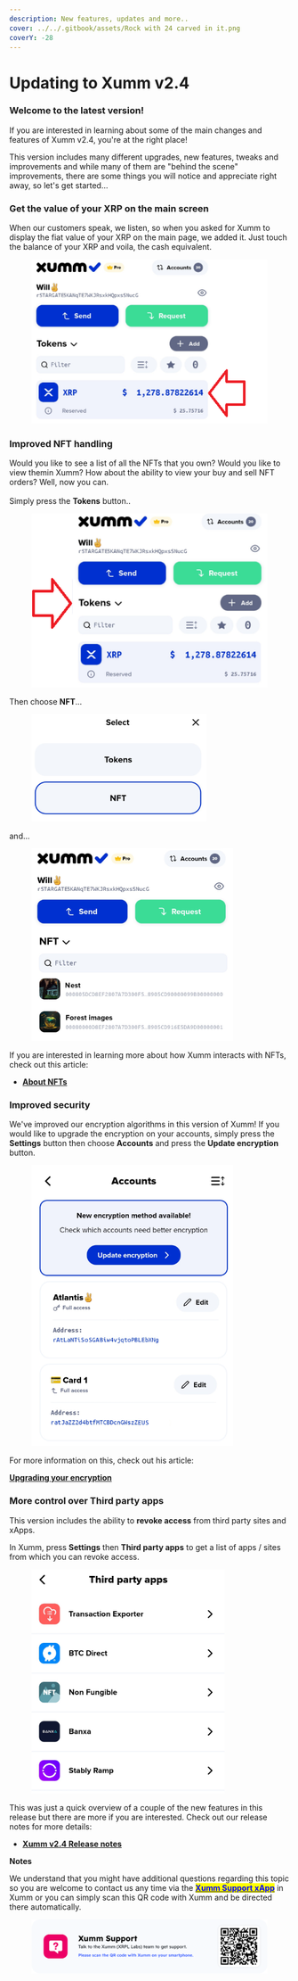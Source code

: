 ```yaml
---
description: New features, updates and more..
cover: ../../.gitbook/assets/Rock with 24 carved in it.png
coverY: -28
---
```


# Updating to Xumm v2.4

### Welcome to the latest version!

If you are interested in learning about some of the main changes and features of Xumm v2.4, you're at the right place!

This version includes many different upgrades, new features, tweaks and improvements and while many of them are "behind the scene" improvements, there are some things you will notice and appreciate right away, so let's get started...&#x20;

### Get the value of your XRP on the main screen

When our customers speak, we listen, so when you asked for Xumm to display the fiat value of your XRP on the main page, we added it. Just touch the balance of your XRP and voila, the cash equivalent.&#x20;

<figure><img src="../../.gitbook/assets/v24 - 1.png" alt=""><figcaption></figcaption></figure>

### Improved NFT handling

Would you like to see a list of all the NFTs that you own? Would you like to view themin Xumm? How about the ability to view your buy and sell NFT orders? Well, now you can.\
\
Simply press the **Tokens** button..

<figure><img src="../../.gitbook/assets/v24 - Tokens page -1.png" alt=""><figcaption></figcaption></figure>

Then choose **NFT**...

<figure><img src="../../.gitbook/assets/v24 - Tokens page -3.png" alt=""><figcaption></figcaption></figure>

and...

<figure><img src="../../.gitbook/assets/v24 - Tokens page -2.png" alt=""><figcaption></figcaption></figure>

If you are interested in learning more about how Xumm interacts with NFTs, check out this article:

* [**About NFTs**](../../learning-more-about-xumm/nfts/)

### Improved security

We've improved our encryption algorithms in this version of Xumm! If you would like to upgrade the encryption on your accounts, simply press the **Settings** button then choose **Accounts** and press the **Update encryption** button.

<figure><img src="../../.gitbook/assets/Encryption - 1.png" alt=""><figcaption></figcaption></figure>

For more information on this, check out his article:

[**Upgrading your encryption**](../../security-and-xumm/all-about-security/upgrading-your-encryption.md)

### More control over Third party apps&#x20;

This version includes the ability to **revoke access** from third party sites and xApps.

In Xumm, press **Settings** then **Third party apps** to get a list of apps / sites from which you can revoke access.&#x20;

<figure><img src="../../.gitbook/assets/v24 - Third party apps.png" alt=""><figcaption></figcaption></figure>

This was just a quick overview of a couple of the new features in this release but there are more if you are interested. Check out our release notes for more details:

* [**Xumm v2.4 Release notes**](xumm-v2.4.md)

**Notes**

We understand that you might have additional questions regarding this topic so you are welcome to contact us any time via the [<mark style="color:blue;">**Xumm Support xApp**</mark>](https://xumm.app/detect/xapp:xumm.support?ref=helpcenter) in Xumm or you can simply scan this QR code with Xumm and be directed there automatically.

<figure><img src="../../.gitbook/assets/Support banner Xumm.png" alt=""><figcaption></figcaption></figure>

###

###

###

###

###

###

###

###

###

###

###

###

###

###

###

###

###

###

###

###

###

###

###

###

###

###

###

###

###

###

###

###

### &#x20;


